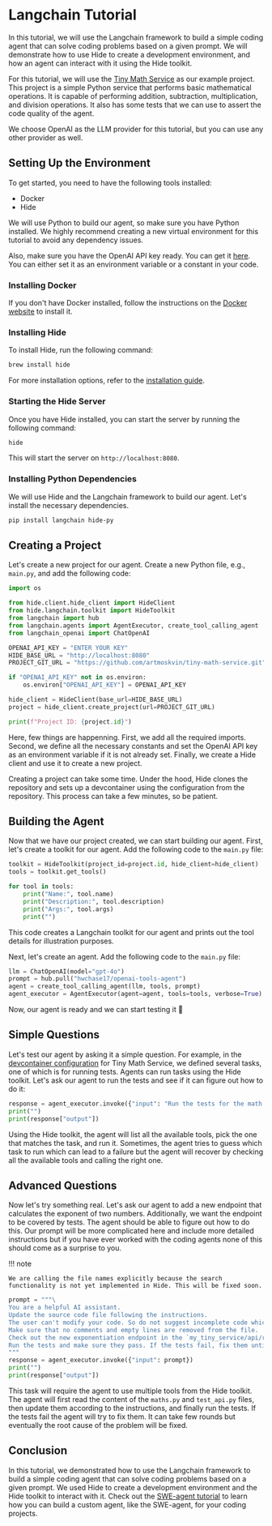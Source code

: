 # Langchain Tutorial

In this tutorial, we will use the Langchain framework to build a simple coding agent that can solve coding problems based on a given prompt. We will demonstrate how to use Hide to create a development environment, and how an agent can interact with it using the Hide toolkit. 

For this tutorial, we will use the [Tiny Math Service](https://github.com/artmoskvin/tiny-math-service) as our example project. This project is a simple Python service that performs basic mathematical operations. It is capable of performing addition, subtraction, multiplication, and division operations. It also has some tests that we can use to assert the code quality of the agent.

We choose OpenAI as the LLM provider for this tutorial, but you can use any other provider as well.

## Setting Up the Environment

To get started, you need to have the following tools installed:

- Docker
- Hide

We will use Python to build our agent, so make sure you have Python installed. We highly recommend creating a new virtual environment for this tutorial to avoid any dependency issues.

Also, make sure you have the OpenAI API key ready. You can get it [here](https://platform.openai.com/api-keys). You can either set it as an environment variable or a constant in your code.

### Installing Docker

If you don't have Docker installed, follow the instructions on the [Docker website](https://docs.docker.com/get-docker/) to install it.

### Installing Hide

To install Hide, run the following command:

```bash
brew install hide
```

For more installation options, refer to the [installation guide](../installation.md).

### Starting the Hide Server

Once you have Hide installed, you can start the server by running the following command:

```bash
hide
```

This will start the server on `http://localhost:8080`.

### Installing Python Dependencies

We will use Hide and the Langchain framework to build our agent. Let's install the necessary dependencies.

```bash
pip install langchain hide-py
```

## Creating a Project

Let's create a new project for our agent. Create a new Python file, e.g., `main.py`, and add the following code:

```python
import os

from hide.client.hide_client import HideClient
from hide.langchain.toolkit import HideToolkit
from langchain import hub
from langchain.agents import AgentExecutor, create_tool_calling_agent
from langchain_openai import ChatOpenAI

OPENAI_API_KEY = "ENTER YOUR KEY"
HIDE_BASE_URL = "http://localhost:8080"
PROJECT_GIT_URL = "https://github.com/artmoskvin/tiny-math-service.git"

if "OPENAI_API_KEY" not in os.environ:
    os.environ["OPENAI_API_KEY"] = OPENAI_API_KEY

hide_client = HideClient(base_url=HIDE_BASE_URL)
project = hide_client.create_project(url=PROJECT_GIT_URL)

print(f"Project ID: {project.id}")
```

Here, few things are happenning. First, we add all the required imports. Second, we define all the necessary constants and set the OpenAI API key as an environment variable if it is not already set. Finally, we create a Hide client and use it to create a new project.

Creating a project can take some time. Under the hood, Hide clones the repository and sets up a devcontainer using the configuration from the repository. This process can take a few minutes, so be patient.

## Building the Agent

Now that we have our project created, we can start building our agent. First, let's create a toolkit for our agent. Add the following code to the `main.py` file:

```python
toolkit = HideToolkit(project_id=project.id, hide_client=hide_client)
tools = toolkit.get_tools()

for tool in tools:
    print("Name:", tool.name)
    print("Description:", tool.description)
    print("Args:", tool.args)
    print("")
```

This code creates a Langchain toolkit for our agent and prints out the tool details for illustration purposes.

Next, let's create an agent. Add the following code to the `main.py` file:

```python
llm = ChatOpenAI(model="gpt-4o")
prompt = hub.pull("hwchase17/openai-tools-agent")
agent = create_tool_calling_agent(llm, tools, prompt)
agent_executor = AgentExecutor(agent=agent, tools=tools, verbose=True)
```

Now, our agent is ready and we can start testing it :tada:

## Simple Questions

Let's test our agent by asking it a simple question. For example, in the [devcontainer configuration](https://github.com/artmoskvin/tiny-math-service/blob/main/.devcontainer.json) for Tiny Math Service, we defined several tasks, one of which is for running tests. Agents can run tasks using the Hide toolkit. Let's ask our agent to run the tests and see if it can figure out how to do it:

```python
response = agent_executor.invoke({"input": "Run the tests for the math service"})
print("")
print(response["output"])
```

Using the Hide toolkit, the agent will list all the available tools, pick the one that matches the task, and run it. Sometimes, the agent tries to guess which task to run which can lead to a failure but the agent will recover by checking all the available tools and calling the right one. 

## Advanced Questions

Now let's try something real. Let's ask our agent to add a new endpoint that calculates the exponent of two numbers. Additionally, we want the endpoint to be covered by tests. The agent should be able to figure out how to do this. Our prompt will be more complicated here and include more detailed instructions but if you have ever worked with the coding agents none of this should come as a surprise to you.

!!! note

    We are calling the file names explicitly because the search functionality is not yet implemented in Hide. This will be fixed soon.

```python
prompt = """\
You are a helpful AI assistant.
Update the source code file following the instructions.
The user can't modify your code. So do not suggest incomplete code which requires users to modify.
Make sure that no comments and empty lines are removed from the file.
Check out the new exponentiation endpoint in the `my_tiny_service/api/routers/maths.py` file and add the tests for it in the `tests/test_api.py` file.
Run the tests and make sure they pass. If the tests fail, fix them until they pass.
"""
response = agent_executor.invoke({"input": prompt})
print("")
print(response["output"])
```

This task will require the agent to use multiple tools from the Hide toolkit. The agent will first read the content of the `maths.py` and `test_api.py` files, then update them according to the instructions, and finally run the tests. If the tests fail the agent will try to fix them. It can take few rounds but eventually the root cause of the problem will be fixed.

## Conclusion

In this tutorial, we demonstrated how to use the Langchain framework to build a simple coding agent that can solve coding problems based on a given prompt. We used Hide to create a development environment and the Hide toolkit to interact with it. Check out the [SWE-agent tutorial](./swe-agent.md) to learn how you can build a custom agent, like the SWE-agent, for your coding projects.
